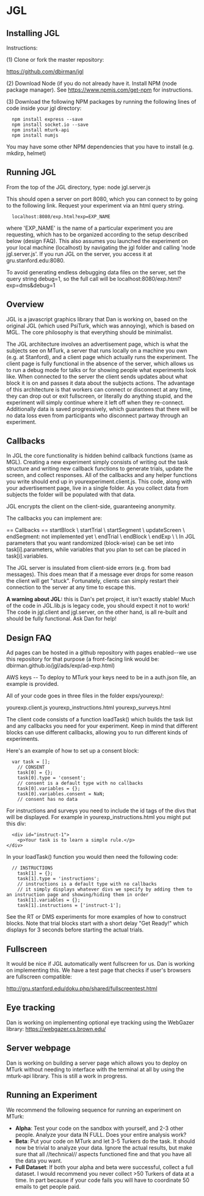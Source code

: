 
# JGL

## Installing JGL

Instructions:

(1) Clone or fork the master repository:

https://github.com/dbirman/jgl

(2) Download Node (if you do not already have it. Install NPM (node package manager). See https://www.npmjs.com/get-npm for instructions. 

(3) Download the following NPM packages by running the following lines of code inside your jgl directory:

```
  npm install express --save
  npm install socket.io --save
  npm install mturk-api
  npm install numjs
```

You may have some other NPM dependencies that you have to install (e.g. mkdirp, helmet)

## Running JGL

From the top of the JGL directory, type:
  node jgl.server.js

This should open a server on port 8080, which you can connect to by going to the following link. Request your experiment via an html query string.

```
  localhost:8080/exp.html?exp=EXP_NAME
```
  
where 'EXP_NAME' is the name of a particular experiment you are requesting, which has to be organized according to the setup described below (design FAQ). This also assumes you launched the experiment on your local machine (localhost) by navigating the jgl folder and calling 'node jgl.server.js'. If you run JGL on the server, you access it at gru.stanford.edu:8080.

To avoid generating endless debugging data files on the server, set the query string debug=1, so the full call will be localhost:8080/exp.html?exp=dms&debug=1

## Overview

JGL is a javascript graphics library that Dan is working on, based on the original JGL (which used PsiTurk, which was annoying), which is based on MGL. The core philosophy is that everything should be minimalist.

The JGL architecture involves an advertisement page, which is what the subjects see on MTurk, a server that runs locally on a machine you own (e.g. at Stanford), and a client page which actually runs the experiment. The client page is fully functional in the absence of the server, which allows us to run a debug mode for talks or for showing people what experiments look like. When connected to the server the client sends updates about what block it is on and passes it data about the subjects actions. The advantage of this architecture is that workers can connect or disconnect at any time, they can drop out or exit fullscreen, or literally do anything stupid, and the experiment will simply continue where it left off when they re-connect. Additionally data is saved progressively, which guarantees that there will be no data loss even from participants who disconnect partway through an experiment.

## Callbacks

In JGL the core functionality is hidden behind callback functions (same as MGL). Creating a new experiment simply consists of writing out the task structure and writing new callback functions to generate trials, update the screen, and collect responses. All of the callbacks and any helper functions you write should end up in yourexperiment.client.js. This code, along with your advertisement page, live in a single folder. As you collect data from subjects the folder will be populated with that data.

JGL encrypts the client on the client-side, guaranteeing anonymity.

The callbacks you can implement are:

== Callbacks ==
startBlock \\
startTrial \\
startSegment \\
updateScreen \\
endSegment: not implemented yet \\
endTrial \\
endBlock \\
endExp \\
\\
In JGL parameters that you want randomized (block-wise) can be set into task[i].parameters, while variables that you plan to set can be placed in task[i].variables.

The JGL server is insulated from client-side errors (e.g. from bad messages). This does mean that if a message ever drops for some reason the client will get "stuck". Fortunately, clients can simply restart their connection to the server at any time to escape this.

**A warning about JGL:** this is Dan's pet project, it isn't exactly stable! Much of the code in JGL.lib.js is legacy code, you should expect it not to work! The code in jgl.client and jgl.server, on the other hand, is all re-built and should be fully functional. Ask Dan for help!

## Design FAQ

Ad pages can be hosted in a github repository with pages enabled--we use this repository for that purpose (a front-facing link would be: dbirman.github.io/jgl/ads/exp/ad-exp.html)

AWS keys -- To deploy to MTurk your keys need to be in a auth.json file, an example is provided. 

All of your code goes in three files in the folder exps/yourexp/:

yourexp.client.js
yourexp_instructions.html
yourexp_surveys.html

The client code consists of a function loadTask() which builds the task list and any callbacks you need for your experiment. Keep in mind that different blocks can use different callbacks, allowing you to run different kinds of experiments.

Here's an example of how to set up a consent block:

```
  var task = [];
	// CONSENT
	task[0] = {};
	task[0].type = 'consent';
	// consent is a default type with no callbacks
	task[0].variables = {};
	task[0].variables.consent = NaN;
	// consent has no data
```

For instructions and surveys you need to include the id tags of the divs that will be displayed. For example in yourexp_instructions.html you might put this div:

```
  <div id="instruct-1">
	<p>Your task is to learn a simple rule.</p>
</div>
```

In your loadTask() function you would then need the following code:

```
  // INSTRUCTIONS
	task[1] = {};
	task[1].type = 'instructions';
	// instructions is a default type with no callbacks
	// it simply displays whatever divs we specify by adding them to an instruction page and showing/hiding them in order
	task[1].variables = {};
	task[1].instructions = ['instruct-1'];
```

See the RT or DMS experiments for more examples of how to construct blocks. Note that trial blocks start with a short delay "Get Ready!" which displays for 3 seconds before starting the actual trials.

## Fullscreen

It would be nice if JGL automatically went fullscreen for us. Dan is working on implementing this. We have a test page that checks if user's browsers are fullscreen compatible:

http://gru.stanford.edu/doku.php/shared/fullscreentest.html

## Eye tracking

Dan is working on implementing optional eye tracking using the WebGazer library: https://webgazer.cs.brown.edu/

## Server webpage

Dan is working on building a server page which allows you to deploy on MTurk without needing to interface with the terminal at all by using the mturk-api library. This is still a work in progress. 

## Running an Experiment 

We recommend the following sequence for running an experiment on MTurk:

  * **Alpha**: Test your code on the sandbox with yourself, and 2-3 other people. Analyze your data IN FULL. Does your entire analysis work?
  * **Beta**: Put your code on MTurk and let 3-5 Turkers do the task. It should now be trivial to analyze your data. Ignore the actual results, but make sure that all //technical// aspects functioned fine and that you have all the data you want.
  * **Full Dataset**: If both your alpha and beta were successful, collect a full dataset. I would recommend you never collect >50 Turkers of data at a time. In part because if your code fails you will have to coordinate 50 emails to get people paid.
